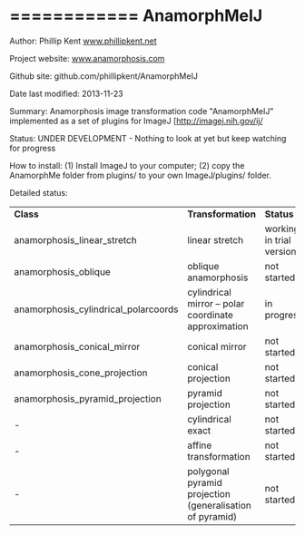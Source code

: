 ============
AnamorphMeIJ
============

Author: Phillip Kent www.phillipkent.net

Project website: www.anamorphosis.com

Github site: github.com/phillipkent/AnamorphMeIJ

Date last modified: 
2013-11-23

Summary: 
Anamorphosis image transformation code "AnamorphMeIJ" implemented as a set of plugins for ImageJ [http://imagej.nih.gov/ij/

Status:
UNDER DEVELOPMENT - Nothing to look at yet but keep watching for progress

How to install: 
(1) Install ImageJ to your computer; (2) copy the AnamorphMe folder from plugins/ to your own ImageJ/plugins/ folder.


Detailed status:

<table>
<tr><td><strong>Class</strong></td><td><strong>Transformation</strong></td><td><strong>Status</strong></td></tr>
<tr><td>anamorphosis_linear_stretch</td><td>linear stretch</td><td>working in trial version</td></tr>
<tr><td>anamorphosis_oblique</td><td>	oblique anamorphosis</td><td>	not started</td></tr>
<tr><td>anamorphosis_cylindrical_polarcoords</td><td>	cylindrical mirror – polar coordinate approximation</td><td>	in progress</td></tr>
<tr><td>anamorphosis_conical_mirror</td><td>conical mirror</td><td>	not started</td></tr>
<tr><td>anamorphosis_cone_projection</td><td>conical projection</td><td>	not started</td></tr>
<tr><td>anamorphosis_pyramid_projection</td><td>pyramid projection</td><td>	not started</td></tr>
<tr><td>-</td><td>   cylindrical exact </td><td>  not started</td></tr>
<tr><td>- </td><td> affine transformation</td><td>  not started</td></tr>
<tr><td>- </td><td> polygonal pyramid projection (generalisation of pyramid)</td><td> not started</td></tr>
</table>
